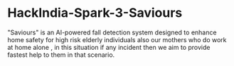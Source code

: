 # HackIndia-Spark-3-Saviours
"Saviours" is an AI-powered fall detection system designed to enhance home safety for high risk elderly individuals also our mothers who do work at home alone , in this situation if any incident then we aim to provide fastest help to them in that scenario.
